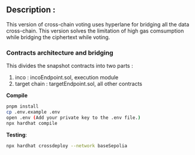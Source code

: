 ## Description :
This version of cross-chain voting uses hyperlane for bridging all the data cross-chain.
This version solves the limitation of high gas comsumption while bridging the ciphertext while voting.

### Contracts architecture and bridging
This divides the snapshot contracts into two parts : 
1. inco : incoEndpoint.sol, execution module
2. target chain : targetEndpoint.sol, all other contracts


**Compile**

```sh
pnpm install 
cp .env.example .env 
open .env (Add your private key to the .env file.)
npx hardhat compile 
```

**Testing**: 

```sh
npx hardhat crossdeploy --network baseSepolia
```
